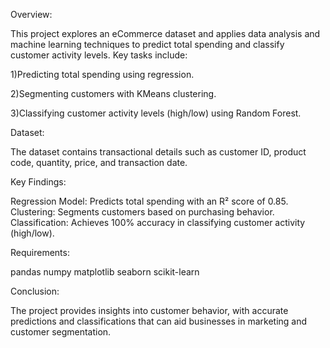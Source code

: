 Overview:

This project explores an eCommerce dataset and applies data analysis and machine learning techniques to predict total spending and classify customer activity levels. Key tasks include:

1)Predicting total spending using regression.

2)Segmenting customers with KMeans clustering.

3)Classifying customer activity levels (high/low) using Random Forest.

Dataset:

The dataset contains transactional details such as customer ID, product code, quantity, price, and transaction date.

Key Findings:

Regression Model: Predicts total spending with an R² score of 0.85.
Clustering: Segments customers based on purchasing behavior.
Classification: Achieves 100% accuracy in classifying customer activity (high/low).

Requirements:

pandas
numpy
matplotlib
seaborn
scikit-learn

Conclusion:

The project provides insights into customer behavior, with accurate predictions and classifications that can aid businesses in marketing and customer segmentation.
